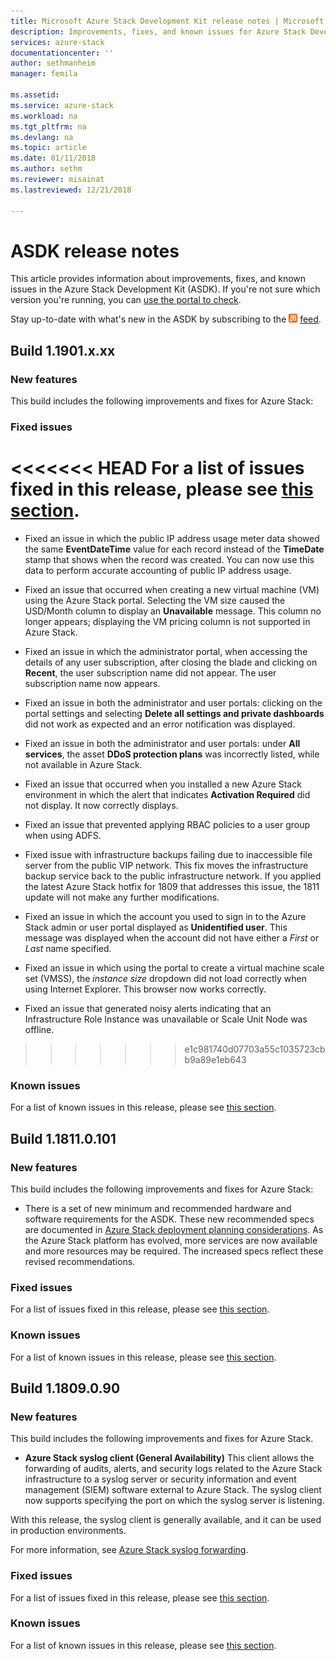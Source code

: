 ```yaml
---
title: Microsoft Azure Stack Development Kit release notes | Microsoft Docs
description: Improvements, fixes, and known issues for Azure Stack Development Kit.
services: azure-stack
documentationcenter: ''
author: sethmanheim
manager: femila

ms.assetid:
ms.service: azure-stack
ms.workload: na
ms.tgt_pltfrm: na
ms.devlang: na
ms.topic: article
ms.date: 01/11/2018 
ms.author: sethm
ms.reviewer: misainat
ms.lastreviewed: 12/21/2018

---
```


# ASDK release notes

This article provides information about improvements, fixes, and known issues in the Azure Stack Development Kit (ASDK). If you're not sure which version you're running, you can [use the portal to check](../azure-stack-updates.md#determine-the-current-version).

Stay up-to-date with what's new in the ASDK by subscribing to the [![RSS](./media/asdk-release-notes/feed-icon-14x14.png)](https://docs.microsoft.com/api/search/rss?search=Azure+Stack+Development+Kit+release+notes&locale=en-us#) [feed](https://docs.microsoft.com/api/search/rss?search=Azure+Stack+Development+Kit+release+notes&locale=en-us#).

## Build 1.1901.x.xx

### New features

This build includes the following improvements and fixes for Azure Stack:  

### Fixed issues

<<<<<<< HEAD
For a list of issues fixed in this release, please see [this section](../azure-stack-update-1901.md#fixed-issues).
=======
<!-- TBD - IS ASDK --> 
- Fixed an issue in which the public IP address usage meter data showed the same **EventDateTime** value for each record instead of the **TimeDate** stamp that shows when the record was created. You can now use this data to perform accurate accounting of public IP address usage.

<!-- 3099544 – IS, ASDK --> 
- Fixed an issue that occurred when creating a new virtual machine (VM) using the Azure Stack portal. Selecting the VM size caused the USD/Month column to display an **Unavailable** message. This column no longer appears; displaying the VM pricing column is not supported in Azure Stack.

<!-- 2930718 - IS ASDK --> 
- Fixed an issue in which the administrator portal, when accessing the details of any user subscription, after closing the blade and clicking on **Recent**, the user subscription name did not appear. The user subscription name now appears.

<!-- 3060156 - IS ASDK --> 
- Fixed an issue in both the administrator and user portals: clicking on the portal settings and selecting **Delete all settings and private dashboards** did not work as expected and an error notification was displayed. 

<!-- 2930799 - IS ASDK --> 
- Fixed an issue in both the administrator and user portals: under **All services**, the asset **DDoS protection plans** was incorrectly listed, while not available in Azure Stack.
 
<!--2760466 – IS  ASDK --> 
- Fixed an issue that occurred when you installed a new Azure Stack environment in which the alert that indicates **Activation Required** did not display. It now correctly displays.

<!--1236441 – IS  ASDK --> 
- Fixed an issue that prevented applying RBAC policies to a user group when using ADFS.

<!--3463840 - IS, ASDK --> 
- Fixed issue with infrastructure backups failing due to inaccessible file server from the public VIP network. This fix moves the infrastructure backup service back to the public infrastructure network. If you applied the  latest Azure Stack hotfix for 1809 that addresses this issue, the 1811 update will not make any further modifications. 

<!-- 2967387 – IS, ASDK --> 
- Fixed an issue in which the account you used to sign in to the Azure Stack admin or user portal displayed as **Unidentified user**. This message was displayed when the account did not have either a *First* or *Last* name specified.   

<!--  2873083 - IS ASDK --> 
- Fixed an issue in which using the portal to create a virtual machine scale set (VMSS), the *instance size* dropdown did not load correctly when using Internet Explorer. This browser now works correctly.  

<!-- 3190553 - IS ASDK -->
- Fixed an issue that generated noisy alerts indicating that an Infrastructure Role Instance was unavailable or Scale Unit Node was offline.
>>>>>>> e1c981740d07703a55c1035723cbb9a89e1eb643

### Known issues

For a list of known issues in this release, please see [this section](../azure-stack-update-1901.md#known-issues-post-installation).

## Build 1.1811.0.101

### New features

This build includes the following improvements and fixes for Azure Stack:  

- There is a set of new minimum and recommended hardware and software requirements for the ASDK. These new recommended specs are documented in [Azure Stack deployment planning considerations](asdk-deploy-considerations.md). As the Azure Stack platform has evolved, more services are now available and more resources may be required. The increased specs reflect these revised recommendations.

### Fixed issues

For a list of issues fixed in this release, please see [this section](../azure-stack-update-1811.md#fixed-issues).

### Known issues

For a list of known issues in this release, please see [this section](../azure-stack-update-1811.md#known-issues-post-installation).

## Build 1.1809.0.90

### New features

This build includes the following improvements and fixes for Azure Stack.  

<!--  2712869   | IS  ASDK -->  
- **Azure Stack syslog client (General Availability)**  This client allows the forwarding of audits, alerts, and security logs related to the Azure Stack infrastructure to a syslog server or security information and event management (SIEM) software external to Azure Stack. The syslog client now supports specifying the port on which the syslog server is listening.

With this release, the syslog client is generally available, and it can be used in production environments.

For more information, see [Azure Stack syslog forwarding](../azure-stack-integrate-security.md).

### Fixed issues

For a list of issues fixed in this release, please see [this section](../azure-stack-update-1809.md#fixed-issues).

### Known issues

For a list of known issues in this release, please see [this section](../azure-stack-update-1809.md#known-issues-post-installation).

